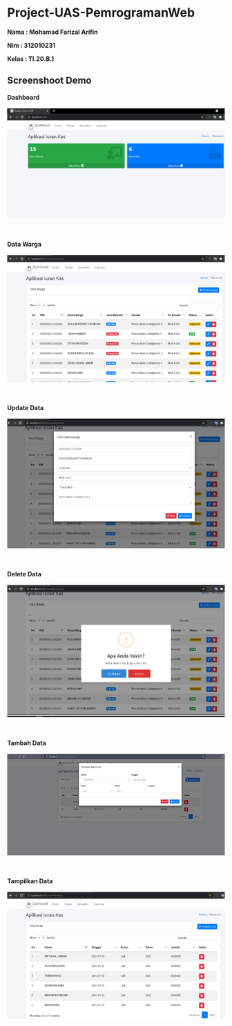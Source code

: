 # Project-UAS-PemrogramanWeb

**Nama  : Mohamad Farizal Arifin**

**Nim   : 312010231**

**Kelas : TI.20.B.1**

## Screenshoot Demo

**Dashboard** <br><br>
![gambar 1](img/1.PNG) <br><br><br>

**Data Warga** <br><br>
![gambar 1](img/2.PNG) <br><br><br>

**Update Data** <br><br>
![gambar 1](img/3.PNG) <br><br><br>

**Delete Data** <br><br>
![gambar 1](img/4.PNG) <br><br><br>

**Tambah Data** <br><br>
![gambar 1](img/5.PNG) <br><br><br>

**Tampilkan Data** <br><br>
![gambar 1](img/6.PNG) <br><br><br>